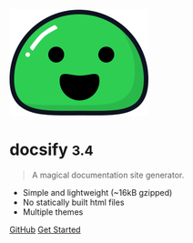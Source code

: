 ![logo](_media/icon.svg)

# docsify <small>3.4</small>

> A magical documentation site generator.

- Simple and lightweight (~16kB gzipped)
- No statically built html files
- Multiple themes

[GitHub](https://github.com/fvcproductions/hire-me)
[Get Started](#hire-me)
